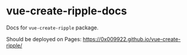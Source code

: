 # vue-create-ripple-docs

Docs for `vue-create-ripple` package.

Should be deployed on Pages: https://0x009922.github.io/vue-create-ripple/
